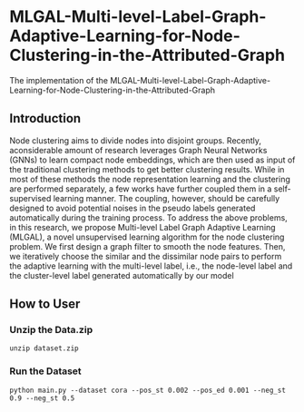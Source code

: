 # MLGAL-Multi-level-Label-Graph-Adaptive-Learning-for-Node-Clustering-in-the-Attributed-Graph
The implementation of the MLGAL-Multi-level-Label-Graph-Adaptive-Learning-for-Node-Clustering-in-the-Attributed-Graph

## Introduction
Node clustering aims to divide nodes into disjoint groups. Recently, aconsiderable amount of research leverages Graph Neural Networks (GNNs) to learn compact node embeddings, which are then used as input of the traditional clustering methods to get better clustering results. While in most of these methods the node representation learning and the clustering are performed separately, a few works have further coupled them in a self-supervised learning manner. The coupling, however, should be carefully designed to avoid potential noises in the pseudo labels generated automatically during the training process.
To address the above problems, in this research, we propose Multi-level Label Graph Adaptive Learning (MLGAL), a novel unsupervised learning algorithm for the node clustering problem. We first design a graph filter to smooth the node features. Then, we iteratively choose the similar and the dissimilar node pairs to perform the adaptive learning with the multi-level label, i.e., the node-level label and the cluster-level label generated automatically by our model

## How to User
### Unzip the Data.zip
```
unzip dataset.zip
```

### Run the Dataset
```
python main.py --dataset cora --pos_st 0.002 --pos_ed 0.001 --neg_st 0.9 --neg_st 0.5
```
